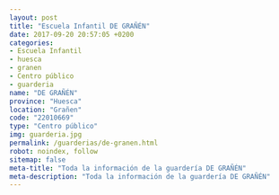 ```yaml
---
layout: post
title: "Escuela Infantil DE GRAÑÉN"
date: 2017-09-20 20:57:05 +0200
categories:
- Escuela Infantil
- huesca
- granen
- Centro público
- guarderia
name: "DE GRAÑÉN"
province: "Huesca"
location: "Grañen"
code: "22010669"
type: "Centro público"
img: guarderia.jpg
permalink: /guarderias/de-granen.html
robot: noindex, follow
sitemap: false
meta-title: "Toda la información de la guardería DE GRAÑÉN"
meta-description: "Toda la información de la guardería DE GRAÑÉN"
---
```

